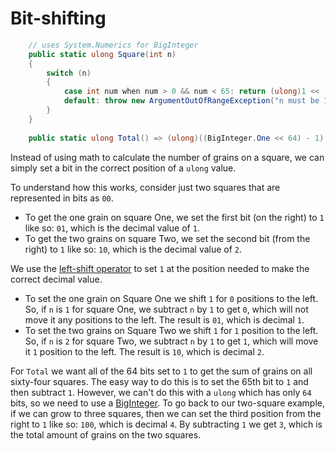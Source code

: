 # Bit-shifting

```csharp
    // uses System.Numerics for BigInteger
    public static ulong Square(int n)
    {
        switch (n)
        {
            case int num when num > 0 && num < 65: return (ulong)1 << (num - 1);
            default: throw new ArgumentOutOfRangeException("n must be 1 through 64");
        }
    }
    
    public static ulong Total() => (ulong)((BigInteger.One << 64) - 1);
```

Instead of using math to calculate the number of grains on a square, we can simply set a bit in the correct position of a `ulong` value.

To understand how this works, consider just two squares that are represented in bits as `00`.
- To get the one grain on square One, we set the first bit (on the right) to `1` like so: `01`, which is the decimal value of `1`.
- To get the two grains on square Two, we set the second bit (from the right) to `1` like so: `10`, which is the decimal value of `2`.

We use the [left-shift operator][left-shift-operator] to set `1` at the position needed to make the correct decimal value.
- To set the one grain on Square One we shift `1` for `0` positions to the left.
So, if `n` is `1` for square One, we subtract `n` by `1` to get `0`, which will not move it any positions to the left.
The result is `01`, which is decimal `1`.
- To set the two grains on Square Two we shift `1` for `1` position to the left.
So, if `n` is `2` for square Two, we subtract `n` by `1` to get `1`, which will move it `1` position to the left.
The result is `10`, which is decimal `2`.

For `Total` we want all of the 64 bits set to `1` to get the sum of grains on all sixty-four squares.
The easy way to do this is to set the 65th bit to `1` and then subtract `1`.
However, we can't do this with a `ulong` which has only `64` bits, so we need to use a [BigInteger][biginteger].
To go back to our two-square example, if we can grow to three squares, then we can set the third position from the right to `1` like so: `100`,
which is decimal `4`.
By subtracting `1` we get `3`, which is the total amount of grains on the two squares.


[left-shift-operator]: https://learn.microsoft.com/en-us/dotnet/csharp/language-reference/operators/bitwise-and-shift-operators#left-shift-operator-
[biginteger]: https://learn.microsoft.com/en-us/dotnet/api/system.numerics.biginteger?view=net-7.0
